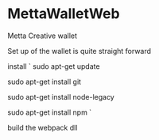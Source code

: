 # MettaWalletWeb
Metta Creative wallet

Set up of the wallet is quite straight forward

install 
`
sudo apt-get update

sudo apt-get install git

sudo apt-get install node-legacy

sudo apt-get install npm
`

build the webpack dll
